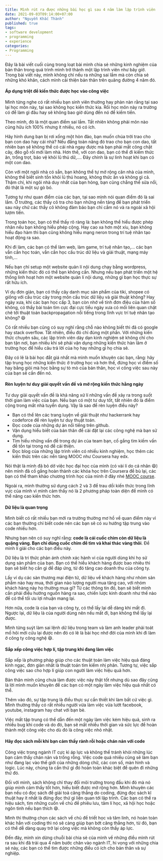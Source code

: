 ```yaml
---
title: Mình rút ra được những bài học gì sau 4 năm làm lập trình viên | Phần 2
date: 2021-09-03T09:14:00+07:00
author: "Nguyễn Khắc Thành"
published: true 
tags:
- software development
- programming
- experience
categories:
- Programming
---
```


Đây là bài viết cuối cùng trong loạt bài mình chia sẻ những kinh nghiệm của bản thân trong quá trình mình trở thành một lập trình viên như bây giờ.
Trong bài viết này, mình không chỉ nếu ra những sai lầm mà còn chia sẻ những khó khăn, cách mình cải thiện bản thân trên quãng đường 4 năm đó.

<!--More-->


#### Áp dụng triệt để kiến thức được học vào công việc

Mình từng nghe có rất nhiều bạn sinh viên thường hay phàn nàn rằng tại sao lại học môn này, tại sao không học kiến thức kia. Rồi học môn này ra trường có để làm gì đâu hay sẽ không bao giờ  dùng đến nó để kiếm tiền.

Theo mình, đó là một quan điểm sai lầm. Tất nhiên không phải môn nào cũng hữu ích 100% nhưng ít nhiều, nó có ích.

Hãy hình dung bạn bị rơi xống một hòn đảo, bạn muốn chúa trời trao cho bạn con dao hay cái nhà? Nếu đấng toàn năng đó trao cho bạn con dao, tất nhiên bạn sẽ không thể có cái nhà ngay được mà bạn phải mất công chặt cây, đẽo gỗ rồi mới làm nhà. Hơn thế, với con dao, bạn có thể đi kiếm thức ăn, trồng trọt, bảo vệ khỏi lũ thú dữ,.... Đây chính là sự linh hoạt khi bạn có một con dao.

Còn với một ngôi nhà có sẵn, bạn không thể tự mở rộng căn nhà của mình, không thể biết sinh tồn khỏi lũ thú hoang, không thức ăn và không gì cả. Thậm chí, khi ngôi nhà duy nhất của bạn hỏng, bạn cũng chẳng thể sửa nổi, đó thật là một sự gò bó.

Tương tự như quan điểm của các bạn, tại sao mình nói quan điểm đó là sai lầm. Ở trường, các thầy cô tra cho bạn những nền tảng để bạn phát triển sau này chứ các thầy cô không đảm bảo bạn chỉ cầm nó và ra ngoài xã hội lượm tiền.

Trong toán học, bạn có thể thấy rõ ràng là: bạn không thể hiểu được phép nhân nếu bạn không hiểu phép cộng. Hay cao xa hơn một xíu, bạn không hiểu đạo hàm thì bạn cũng không hiểu mạng neron trong trí tuệ nhân tạo hoạt động ra sao.

Khi đi làm, các bạn có thể làm web, làm game, trí tuệ nhân tạo,... các bạn vẫn cần học toán, vẫn cần học cấu trúc dữ liệu và giải thuật, mạng máy tính,...

Nếu bạn chỉ setup một website quản lí nội dung chạy bằng wordpress, những kiến thức đó có thể bạn không cần. Nhưng nếu bạn phát triển một hệ thống linh hoạt hơn một website quản lí nội dung, những gì bạn học thực sự rất hữu ích.

Ví dụ đơn giản, bạn có thấy cây danh mục sản phẩm của tiki, shopee có giống với cấu trúc cây trong môn cấu trúc dữ liệu và giải thuật không? Hay ngày xưa, khi các bạn học cấp 3, bạn còn nhớ về tính đơn điệu của hàm số không, có thấy bài toán tìm cực đại cực tiểu ngày xưa có mối liên quan chặt chẽ tới thuật toán backpropagation nổi tiếng trong lĩnh vực trí tuệ nhân tạo không? :smile:

Có rất nhiều bạn cũng có suy nghĩ rằng chỗ nào không biết thì đã có google hay stack overflow. Tất nhiên, điều đó chỉ đúng một phần. Với những kiến thức chuyên sâu, các lập trình viên dày dạn kinh nghiệm sẽ không chỉ cho bạn tận nơi, bạn nhiều khi sẽ phải vận dụng những kiến thức hàn lâm ở trường học để hiểu câu trả lời của họ hay những gì họ chia sẻ.

Đây có lẽ là bài học đắt giá nhất mà mình muốn khuyên các bạn, rằng: hãy tập trung học những kiến thức ở trường học và hơn thế, đừng học vì điểm số hay bằng giỏi mà học bằng sự tò mò của bản thân, học vì công việc sau này của bạn sẽ cần đến nó.


#### Rèn luyện tư duy giải quyết vấn đề  và mở rộng kiến thức hằng ngày

Tư duy giải quyết vấn đề là khả năng xử lí những vấn đề xảy ra trong suốt thời gian làm việc của bạn. Nếu bạn có một tư duy tốt, tất nhiên đó là điểm cộng trong mắt nhà tuyển dụng. Vậy là sao để rèn luyện điều này?

- Bạn có thể lên các trang luyện về giải thuật như hackerrank hay codeforce để rèn luyện tư duy thuật toán.
- Đọc code của những dự án nổi tiếng trên github.
- Vận dụng hiểu biết của bản thân để cài đặt lại các công nghệ mà bạn sử dụng.
- Tìm hiểu những vấn đề trong dự án của team bạn, cố gắng tìm kiếm vấn đề  tồn tại trong nó để cải thiện.
- Đọc blog của những lập trình viên có nhiều kinh nghiệm, học thêm các kiến thức trên các nền tảng MOOC như Coursera hay edx.

Nói thật là mình đã bỏ dở việc học đại học của mình (có vài lí do cá nhân :smile:) nên mình đã cố gắng hoàn thành các khóa học trên Coursera đề bù lại, các bạn có thể tham khảo chương trình học của mình ở đây nhé [MOOC course](https://github.com/magiskboy/mooc).

Ngoài ra, mình thường sử dụng cách 2 và 3 để trau dồi kiến thức trong lĩnh vực của mình vì mình cảm thấy nó là 2 phương pháp toàn diện để mình có thể nâng cao kiến thức hơn.


#### Dữ liệu là quan trọng

Mình biết có rất nhiều bạn mới ra trường thường mơ hồ về quan điểm này vì các bạn thường chỉ biết code nên các bạn sẽ có xu hướng tập trung vào code nhiều hơn.

Nhưng bạn nên có suy nghĩ rằng: **code là  cái cuốc chim còn dữ liệu là quặng vàng. Bạn chỉ dùng cuốc chim để tìm và khai thác vàng thôi**. Để mình lí giải cho các bạn điều này.

Dữ liệu là tri thức phản ánh chính xác hành vi của người dùng khi họ sử dụng sản phẩm của bạn. Bạn có thể hiểu khách hàng được bao nhiêu thì bạn sẽ biết họ cần gì để đáp ứng, từ đó tăng cao doanh thu của công ty.

Lấy ví dụ các sàn thương mại điện tử, dữ liệu về khách hàng như nhóm sản phẩm nào hay mua, thời gian nào lượng người mua tăng cao, với nhóm khách hàng này họ thường mua gì? Từ các thông tin đó, bạn sẽ biết mình cần phải điều hướng nguồn hàng ra sao, chiến lược kinh doanh như thế nào để có thể tối ưu lợi nhuận mang lại. 

Hơn nữa, code là của bạn và công ty, có thể lấy lại dễ dàng khi mất đi. Ngược lại, dữ liệu là của người dùng nên nếu mất đi, bạn không thể lấy lại được.

Mình từng suýt làm sai lệnh dữ liệu trong team và làm anh leader phải toát mồ hôi mới cứu lại được nên đó có lẽ là bài học nhớ đời của mình khi đi làm ở công ty công nghệ :smile:.


#### Sắp xếp công việc hợp lí, tập trung khi đang làm việc

Sắp xếp là phương pháp giúp cho các thuật toán làm việc hiệu quả đáng kinh ngạc, đơn giản nhất là thuật toán tìm kiếm nhị phân. Tương tự, việc sắp công việc sao cho hợp lí giúp con người làm việc hiệu quả hơn.

Bản thân mình cũng chưa làm được việc này thật tốt nhưng dù sao đây cũng là lời mình muốn khuyên để các bạn có một ngày làm việc hiệu quả nhất có thể.

Thêm vào đó, sự tập trung là điều thực sự cần thiết khi làm bất cứ  việc gì. Mình thường thấy có rất nhiều người vừa làm việc vừa lướt facebook, youtube, instagram hay chat với bạn bè.

Việc mất tập trung có thể dẫn đến một ngày làm việc kém hiệu quả, sinh ra nhiều bug khi code và do đó, bạn sẽ mất nhiều thời gian và sức lực để hoàn thành một công việc cho dù đó là công việc nhỏ nhặt. 


#### Hãy đọc sách mỗi khi bạn cảm thấy rảnh rỗi hoặc chán nản với code 

Công việc trong ngành IT cực kì áp lực và không thể tránh khỏi những lúc bạn cảm thấy chán nản và trống rỗng. Việc code quá nhiều cũng sẽ làm bạn như đang lạc vào thế giới của những dòng chữ, các con số, màn hình và logic. Lúc này, chúng ta cần thứ gì đó hoàn toàn khác biệt để quên đi những thứ đó.

Đối với mình, sách không chỉ thay đổi môi trường trong đầu khi đó mà nó giúp mình cảm thấy tốt hơn, hiểu biết được mở rộng hơn. Mình khuyên các bạn nếu có đọc sách để giải toả căng thẳng do coding, đừng đọc sách kĩ thuật hay ít nhất là đừng đọc thứ gì liên quan tới lập trình. Các bạn có thể ra hiệu sách, tìm những cuốn về chủ đề phiêu lưu, tâm lí học, xã hội học hoặc ngôn tình nếu bạn thích :smile:.

Mình thì thường chọn các sách về chủ đề triết học và tâm linh, nó hoàn toàn khác hẳn với coding thì nó sẽ càng giúp bạn bớt căng thẳng hơn, từ đó, bạn có thể dễ dàng quay trở lại công việc mà không còn thấy áp lực.


Đến đây, mình xin dừng chuỗi bài chia sẻ của mình về những điều mình rút ra sau khi đã trải qua 4 năm bước chân vào ngành IT, hi vọng với những chia sẻ này, các bạn có thể tìm được những điều có ích cho bản thân và sự nghiệp.
